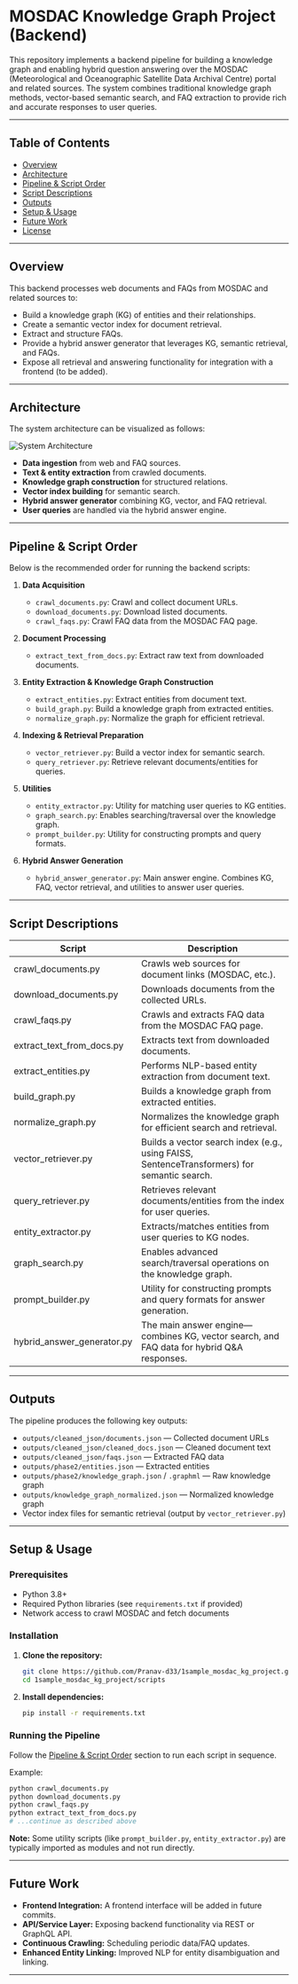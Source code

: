 # MOSDAC Knowledge Graph Project (Backend)

This repository implements a backend pipeline for building a knowledge graph and enabling hybrid question answering over the MOSDAC (Meteorological and Oceanographic Satellite Data Archival Centre) portal and related sources. The system combines traditional knowledge graph methods, vector-based semantic search, and FAQ extraction to provide rich and accurate responses to user queries.

---

## Table of Contents

- [Overview](#overview)
- [Architecture](#architecture)
- [Pipeline & Script Order](#pipeline--script-order)
- [Script Descriptions](#script-descriptions)
- [Outputs](#outputs)
- [Setup & Usage](#setup--usage)
- [Future Work](#future-work)
- [License](#license)

---

## Overview

This backend processes web documents and FAQs from MOSDAC and related sources to:
- Build a knowledge graph (KG) of entities and their relationships.
- Create a semantic vector index for document retrieval.
- Extract and structure FAQs.
- Provide a hybrid answer generator that leverages KG, semantic retrieval, and FAQs.
- Expose all retrieval and answering functionality for integration with a frontend (to be added).

---

## Architecture

The system architecture can be visualized as follows:

![System Architecture](image1)

- **Data ingestion** from web and FAQ sources.
- **Text & entity extraction** from crawled documents.
- **Knowledge graph construction** for structured relations.
- **Vector index building** for semantic search.
- **Hybrid answer generator** combining KG, vector, and FAQ retrieval.
- **User queries** are handled via the hybrid answer engine.

---

## Pipeline & Script Order

Below is the recommended order for running the backend scripts:

1. **Data Acquisition**
   - `crawl_documents.py`: Crawl and collect document URLs.
   - `download_documents.py`: Download listed documents.
   - `crawl_faqs.py`: Crawl FAQ data from the MOSDAC FAQ page.

2. **Document Processing**
   - `extract_text_from_docs.py`: Extract raw text from downloaded documents.

3. **Entity Extraction & Knowledge Graph Construction**
   - `extract_entities.py`: Extract entities from document text.
   - `build_graph.py`: Build a knowledge graph from extracted entities.
   - `normalize_graph.py`: Normalize the graph for efficient retrieval.

4. **Indexing & Retrieval Preparation**
   - `vector_retriever.py`: Build a vector index for semantic search.
   - `query_retriever.py`: Retrieve relevant documents/entities for queries.

5. **Utilities**
   - `entity_extractor.py`: Utility for matching user queries to KG entities.
   - `graph_search.py`: Enables searching/traversal over the knowledge graph.
   - `prompt_builder.py`: Utility for constructing prompts and query formats.

6. **Hybrid Answer Generation**
   - `hybrid_answer_generator.py`: Main answer engine. Combines KG, FAQ, vector retrieval, and utilities to answer user queries.

---

## Script Descriptions

| Script                    | Description                                                                                   |
|---------------------------|----------------------------------------------------------------------------------------------|
| crawl_documents.py        | Crawls web sources for document links (MOSDAC, etc.).                                        |
| download_documents.py     | Downloads documents from the collected URLs.                                                 |
| crawl_faqs.py             | Crawls and extracts FAQ data from the MOSDAC FAQ page.                                       |
| extract_text_from_docs.py | Extracts text from downloaded documents.                                                     |
| extract_entities.py       | Performs NLP-based entity extraction from document text.                                     |
| build_graph.py            | Builds a knowledge graph from extracted entities.                                            |
| normalize_graph.py        | Normalizes the knowledge graph for efficient search and retrieval.                           |
| vector_retriever.py       | Builds a vector search index (e.g., using FAISS, SentenceTransformers) for semantic search.  |
| query_retriever.py        | Retrieves relevant documents/entities from the index for user queries.                       |
| entity_extractor.py       | Extracts/matches entities from user queries to KG nodes.                                     |
| graph_search.py           | Enables advanced search/traversal operations on the knowledge graph.                         |
| prompt_builder.py         | Utility for constructing prompts and query formats for answer generation.                    |
| hybrid_answer_generator.py| The main answer engine—combines KG, vector search, and FAQ data for hybrid Q&A responses.    |

---

## Outputs

The pipeline produces the following key outputs:

- `outputs/cleaned_json/documents.json` — Collected document URLs
- `outputs/cleaned_json/cleaned_docs.json` — Cleaned document text
- `outputs/cleaned_json/faqs.json` — Extracted FAQ data
- `outputs/phase2/entities.json` — Extracted entities
- `outputs/phase2/knowledge_graph.json` / `.graphml` — Raw knowledge graph
- `outputs/knowledge_graph_normalized.json` — Normalized knowledge graph
- Vector index files for semantic retrieval (output by `vector_retriever.py`)

---

## Setup & Usage

### Prerequisites

- Python 3.8+
- Required Python libraries (see `requirements.txt` if provided)
- Network access to crawl MOSDAC and fetch documents

### Installation

1. **Clone the repository:**
   ```sh
   git clone https://github.com/Pranav-d33/1sample_mosdac_kg_project.git
   cd 1sample_mosdac_kg_project/scripts
   ```

2. **Install dependencies:**
   ```sh
   pip install -r requirements.txt
   ```

### Running the Pipeline

Follow the [Pipeline & Script Order](#pipeline--script-order) section to run each script in sequence.

Example:
```sh
python crawl_documents.py
python download_documents.py
python crawl_faqs.py
python extract_text_from_docs.py
# ...continue as described above
```

**Note:** Some utility scripts (like `prompt_builder.py`, `entity_extractor.py`) are typically imported as modules and not run directly.

---

## Future Work

- **Frontend Integration:** A frontend interface will be added in future commits.
- **API/Service Layer:** Exposing backend functionality via REST or GraphQL API.
- **Continuous Crawling:** Scheduling periodic data/FAQ updates.
- **Enhanced Entity Linking:** Improved NLP for entity disambiguation and linking.

---


